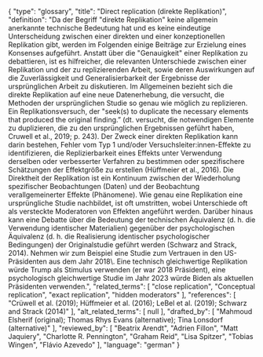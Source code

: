 {
    "type": "glossary",
    "title": "Direct replication (direkte Replikation)",
    "definition": "Da der Begriff \"direkte Replikation\" keine allgemein anerkannte technische Bedeutung hat und es keine eindeutige Unterscheidung zwischen einer direkten und einer konzeptionellen Replikation gibt, werden im Folgenden einige Beiträge zur Erzielung eines Konsenses aufgeführt. Anstatt über die \"Genauigkeit\" einer Replikation zu debattieren, ist es hilfreicher, die relevanten Unterschiede zwischen einer Replikation und der zu replizierenden Arbeit, sowie deren Auswirkungen auf die Zuverlässigkeit und Generalisierbarkeit der Ergebnisse der ursprünglichen Arbeit zu diskutieren. Im Allgemeinen bezieht sich die direkte Replikation auf eine neue Datenerhebung, die versucht, die Methoden der ursprünglichen Studie so genau wie möglich zu replizieren. Ein Replikationsversuch, der \"seek(s) to duplicate the necessary elements that produced the original finding.” (dt. versucht, die notwendigen Elemente zu duplizieren, die zu den ursprünglichen Ergebnissen geführt haben, Cruwell et al., 2019; p. 243). Der Zweck einer direkten Replikation kann darin bestehen, Fehler vom Typ 1 und/oder Versuchsleiter:innen-Effekte zu identifizieren, die Replizierbarkeit eines Effekts unter Verwendung derselben oder verbesserter Verfahren zu bestimmen oder spezifischere Schätzungen der Effektgröße zu erstellen (Hüffmeier et al., 2016). Die Direktheit der Replikation ist ein Kontinuum zwischen der Wiederholung spezifischer Beobachtungen (Daten) und der Beobachtung verallgemeinerter Effekte (Phänomene). Wie genau eine Replikation eine ursprüngliche Studie nachbildet, ist oft umstritten, wobei Unterschiede oft als versteckte Moderatoren von Effekten angeführt werden. Darüber hinaus kann eine Debatte über die Bedeutung der technischen Äquivalenz (d. h. die Verwendung identischer Materialien) gegenüber der psychologischen Äquivalenz (d. h. die Realisierung identischer psychologischer Bedingungen) der Originalstudie geführt werden (Schwarz and Strack, 2014). Nehmen wir zum Beispiel eine Studie zum Vertrauen in den US-Präsidenten aus dem Jahr 2018\\. Eine technisch gleichwertige Replikation würde Trump als Stimulus verwenden (er war 2018 Präsident), eine psychologisch gleichwertige Studie im Jahr 2023 würde Biden als aktuellen Präsidenten verwenden.",
    "related_terms": [
        "close replication",
        "Conceptual replication",
        "exact replication",
        "hidden moderators"
    ],
    "references": [
        "Crüwell et al. (2019); Hüffmeier et al. (2016); LeBel et al. (2019); Schwarz and Strack (2014)"
    ],
    "alt_related_terms": [
        null
    ],
    "drafted_by": [
        "Mahmoud Elsherif (original); Thomas Rhys Evans (alternative); Tina Lonsdorf (alternative)"
    ],
    "reviewed_by": [
        "Beatrix Arendt",
        "Adrien Fillon",
        "Matt Jaquiery",
        "Charlotte R. Pennington",
        "Graham Reid",
        "Lisa Spitzer",
        "Tobias Wingen",
        "Flávio Azevedo"
    ],
    "language": "german"
}